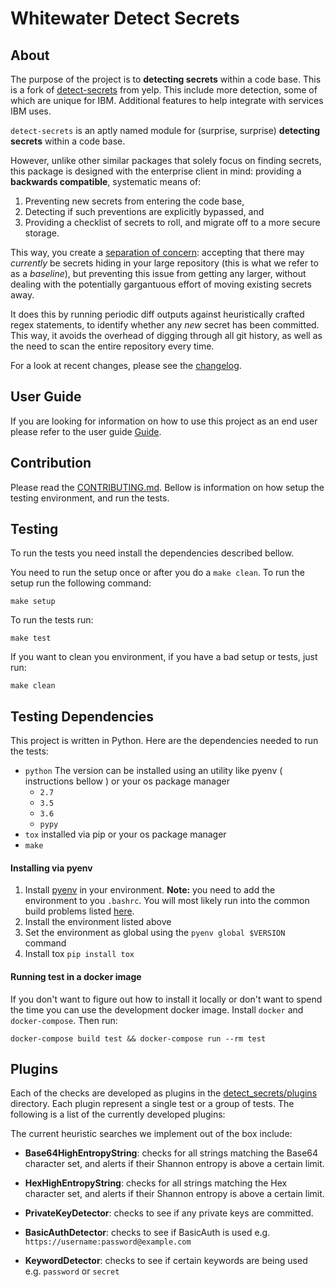 # Whitewater Detect Secrets

## About

The purpose of the project is to **detecting secrets** within a code base. This is a fork of [detect-secrets](https://github.com/Yelp/detect-secrets) from yelp. This include more detection, some of which are unique for IBM. Additional features to help integrate with services IBM uses.

`detect-secrets` is an aptly named module for (surprise, surprise) **detecting
secrets** within a code base.

However, unlike other similar packages that solely focus on finding secrets,
this package is designed with the enterprise client in mind: providing a
**backwards compatible**, systematic means of:

1. Preventing new secrets from entering the code base,
2. Detecting if such preventions are explicitly bypassed, and
3. Providing a checklist of secrets to roll, and migrate off to a more secure
   storage.

This way, you create a
[separation of concern](https://en.wikipedia.org/wiki/Separation_of_concerns):
accepting that there may *currently* be secrets hiding in your large repository
(this is what we refer to as a _baseline_),
but preventing this issue from getting any larger, without dealing with the
potentially gargantuous effort of moving existing secrets away.

It does this by running periodic diff outputs against heuristically crafted
regex statements, to identify whether any *new* secret has been committed. This
way, it avoids the overhead of digging through all git history, as well as the
need to scan the entire repository every time.

For a look at recent changes, please see the
[changelog](/CHANGELOG.md).

## User Guide

If you are looking for information on how to use this project as an end user please refer to the user guide [Guide](https://w3.ibm.com/w3publisher/detect-secrets).

## Contribution

Please read the [CONTRIBUTING.md](/CONTRIBUTING.md). Bellow is information on how setup the testing environment, and run the tests.

## Testing

To run the tests you need install the dependencies described bellow.

You need to run the setup once or after you do a `make clean`. To run the setup run the following command:

```
make setup
```

To run the tests run:

```
make test
```

If you want to clean you environment, if you have a bad setup or tests, just run:

```
make clean
```

## Testing Dependencies

This project is written in Python. Here are the dependencies needed to run the tests:
- `python` The version can be installed using an utility like pyenv ( instructions bellow ) or your os package manager
    - `2.7`
    - `3.5`
    - `3.6`
    - `pypy`
- `tox` installed via pip or your os package manager
- `make`

#### Installing via pyenv

1. Install [pyenv](https://github.com/pyenv/pyenv) in your environment. **Note:** you need to add the environment to you `.bashrc`. You will most likely run into the common build problems listed [here](https://github.com/pyenv/pyenv/wiki/Common-build-problems).
1. Install the environment listed above
1. Set the environment as global using the `pyenv global $VERSION` command
1. Install tox `pip install tox`


#### Running test in a docker image

If you don't want to figure out how to install it locally or don't want to spend the time you can use the development docker image. Install `docker` and `docker-compose`. Then run:

```
docker-compose build test && docker-compose run --rm test
```

## Plugins

Each of the checks are developed as plugins in the [detect_secrets/plugins](/tree/master/detect_secrets/plugins) directory. Each plugin represent a single test or a group of tests. The following is a list of the currently developed plugins:

The current heuristic searches we implement out of the box include:

* **Base64HighEntropyString**: checks for all strings matching the Base64
  character set, and alerts if their Shannon entropy is above a certain limit.

* **HexHighEntropyString**: checks for all strings matching the Hex character
  set, and alerts if their Shannon entropy is above a certain limit.

* **PrivateKeyDetector**: checks to see if any private keys are committed.

* **BasicAuthDetector**: checks to see if BasicAuth is used e.g. `https://username:password@example.com`

* **KeywordDetector**: checks to see if certain keywords are being used e.g. `password` or `secret`
